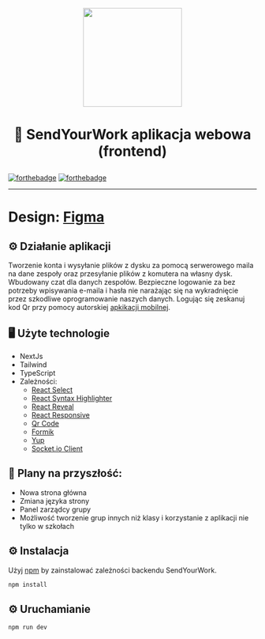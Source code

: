 <p align="center">
  <img alt="" height="200px" src="https://send-your.works:3000/ogImage.png"/>
</p>

# <p align="center">📱 SendYourWork aplikacja webowa (frontend)</p>

[![forthebadge](https://forthebadge.com/images/badges/made-with-javascript.svg)](https://forthebadge.com)
[![forthebadge](https://forthebadge.com/images/badges/built-with-love.svg)](https://forthebadge.com)


---------------
# Design: [Figma](https://www.figma.com/file/Tgjz32C22zXZysKOYnBcVb/SendYourWork?node-id=0%3A1)

## ⚙️ Działanie aplikacji
Tworzenie konta i wysyłanie plików z dysku za pomocą serwerowego maila na dane zespoły oraz przesyłanie plików z komutera na własny dysk. Wbudowany czat dla danych zespołów.
Bezpieczne logowanie za bez potrzeby wpisywania e-maila i hasła nie narażając się na wykradnięcie przez szkodliwe oprogramowanie naszych danych. Logując się zeskanuj kod Qr przy pomocy autorskiej [apkikacji mobilnej](https://github.com/Elektron-team/mobile-app).

## 🖥️ Użyte technologie 
  - NextJs
  - Tailwind
  - TypeScript
  - Zależności:
      - [React Select](https://react-select.com/home)
      - [React Syntax Highlighter](https://www.npmjs.com/package/react-syntax-highlighter)
      - [React Reveal](https://www.react-reveal.com/)
      - [React Responsive](https://www.npmjs.com/package/react-responsive)
      - [Qr Code](https://www.npmjs.com/package/react-qr-code)
      - [Formik](https://formik.org/)
      - [Yup](https://www.npmjs.com/package/yup)
      - [Socket.io Client](https://www.npmjs.com/package/socket.io-client)
## 🚀 Plany na przyszłość:
  - Nowa strona główna 
  - Zmiana języka strony
  - Panel zarządcy grupy
  - Możliwość tworzenie grup innych niż klasy i korzystanie z aplikacji nie tylko w szkołach

## ⚙️ Instalacja
Użyj [npm](https://www.npmjs.com/) by zainstalować zależności backendu SendYourWork.

```bash
npm install
```

## ⚙️ Uruchamianie

```bash
npm run dev
```
